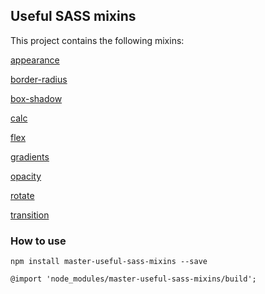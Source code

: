 ## Useful SASS mixins

This project contains the following mixins:

[appearance](https://github.com/rafaelcmrj/useful-sass-mixins/blob/master/_appearance.scss)

[border-radius](https://github.com/rafaelcmrj/useful-sass-mixins/blob/master/_border-radius.scss)

[box-shadow](https://github.com/rafaelcmrj/useful-sass-mixins/blob/master/_box-shadow.scss)

[calc](https://github.com/rafaelcmrj/useful-sass-mixins/blob/master/_calc.scss)

[flex](https://github.com/rafaelcmrj/useful-sass-mixins/blob/master/_flex.scss)

[gradients](https://github.com/rafaelcmrj/useful-sass-mixins/blob/master/_gradients.scss)

[opacity](https://github.com/rafaelcmrj/useful-sass-mixins/blob/master/_opacity.scss)

[rotate](https://github.com/rafaelcmrj/useful-sass-mixins/blob/master/_rotate.scss)

[transition](https://github.com/rafaelcmrj/useful-sass-mixins/blob/master/_transition.scss)


### How to use

```
npm install master-useful-sass-mixins --save
```

```
@import 'node_modules/master-useful-sass-mixins/build';
```
